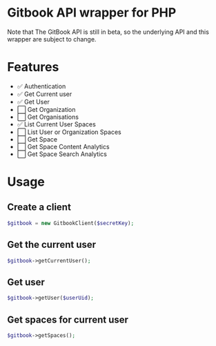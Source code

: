 # Gitbook API wrapper for PHP

Note that The GitBook API is still in beta, so the underlying API and this wrapper are subject to change.

# Features
- ✅ Authentication
- ✅ Get Current user
- ✅ Get User
- ⬜️ Get Organization
- ⬜️ Get Organisations
- ✅ List Current User Spaces
- ⬜️ List User or Organization Spaces
- ⬜️ Get Space
- ⬜️ Get Space Content Analytics
- ⬜️ Get Space Search Analytics

# Usage

## Create a client

```php
$gitbook = new GitbookClient($secretKey);
```

## Get the current user

```php
$gitbook->getCurrentUser();
```

## Get user

```php
$gitbook->getUser($userUid);
```

## Get spaces for current user

```php
$gitbook->getSpaces();
```
